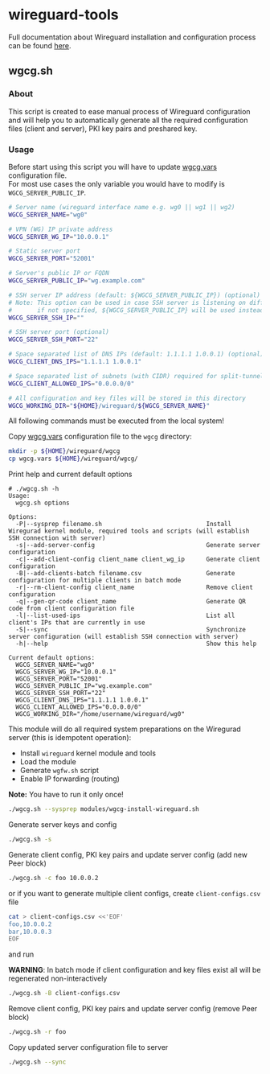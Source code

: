wireguard-tools
===============

Full documentation about Wireguard installation and configuration process can be found [here](https://gitlab.com/snippets/1897102).

wgcg.sh
-------

### About

This script is created to ease manual process of Wireguard configuration and will help you to automatically generate all the required configuration files (client and server), PKI key pairs and preshared key.

### Usage

Before start using this script you will have to update [wgcg.vars](./wgcg.vars) configuration file.  
For most use cases the only variable you would have to modify is `WGCG_SERVER_PUBLIC_IP`.

```bash
# Server name (wireguard interface name e.g. wg0 || wg1 || wg2)
WGCG_SERVER_NAME="wg0"

# VPN (WG) IP private address
WGCG_SERVER_WG_IP="10.0.0.1"

# Static server port
WGCG_SERVER_PORT="52001"

# Server's public IP or FQDN
WGCG_SERVER_PUBLIC_IP="wg.example.com"

# SSH server IP address (default: ${WGCG_SERVER_PUBLIC_IP}) (optional)
# Note: This option can be used in case SSH server is listening on different IP address,
#       if not specified, ${WGCG_SERVER_PUBLIC_IP} will be used instead
WGCG_SERVER_SSH_IP=""

# SSH server port (optional)
WGCG_SERVER_SSH_PORT="22"

# Space separated list of DNS IPs (default: 1.1.1.1 1.0.0.1) (optional)
WGCG_CLIENT_DNS_IPS="1.1.1.1 1.0.0.1"

# Space separated list of subnets (with CIDR) required for split-tunneling (default: 0.0.0.0/0) (optional)
WGCG_CLIENT_ALLOWED_IPS="0.0.0.0/0"

# All configuration and key files will be stored in this directory
WGCG_WORKING_DIR="${HOME}/wireguard/${WGCG_SERVER_NAME}"
```

All following commands must be executed from the local system!

Copy [wgcg.vars](./wgcg.vars) configuration file to the `wgcg` directory:

```bash
mkdir -p ${HOME}/wireguard/wgcg
cp wgcg.vars ${HOME}/wireguard/wgcg/
```

Print help and current default options

```plain
# ./wgcg.sh -h
Usage:
  wgcg.sh options

Options:
  -P|--sysprep filename.sh                             Install Wiregurad kernel module, required tools and scripts (will establish SSH connection with server)
  -s|--add-server-config                               Generate server configuration
  -c|--add-client-config client_name client_wg_ip      Generate client configuration
  -B|--add-clients-batch filename.csv                  Generate configuration for multiple clients in batch mode
  -r|--rm-client-config client_name                    Remove client configuration
  -q|--gen-qr-code client_name                         Generate QR code from client configuration file
  -l|--list-used-ips                                   List all client's IPs that are currently in use
  -S|--sync                                            Synchronize server configuration (will establish SSH connection with server)
  -h|--help                                            Show this help

Current default options:
  WGCG_SERVER_NAME="wg0"
  WGCG_SERVER_WG_IP="10.0.0.1"
  WGCG_SERVER_PORT="52001"
  WGCG_SERVER_PUBLIC_IP="wg.example.com"
  WGCG_SERVER_SSH_PORT="22"
  WGCG_CLIENT_DNS_IPS="1.1.1.1 1.0.0.1"
  WGCG_CLIENT_ALLOWED_IPS="0.0.0.0/0"
  WGCG_WORKING_DIR="/home/username/wireguard/wg0"
```

This module will do all required system preparations on the Wiregurad server (this is idempotent operation):

- Install `wireguard` kernel module and tools
- Load the module
- Generate `wgfw.sh` script
- Enable IP forwarding (routing)

**Note:** You have to run it only once!

```bash
./wgcg.sh --sysprep modules/wgcg-install-wireguard.sh
```

Generate server keys and config

```bash
./wgcg.sh -s
```

Generate client config, PKI key pairs and update server config (add new Peer block)

```bash
./wgcg.sh -c foo 10.0.0.2
```

or if you want to generate multiple client configs, create `client-configs.csv` file

```bash
cat > client-configs.csv <<'EOF'
foo,10.0.0.2
bar,10.0.0.3
EOF
```

and run

**WARNING**: In batch mode if client configuration and key files exist all will be regenerated non-interactively

```bash
./wgcg.sh -B client-configs.csv
```

Remove client config, PKI key pairs and update server config (remove Peer block)

```bash
./wgcg.sh -r foo
```

Copy updated server configuration file to server

```bash
./wgcg.sh --sync
```
